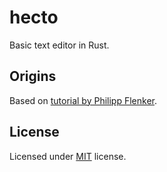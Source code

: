 # hecto

Basic text editor in Rust.

## Origins

Based on [tutorial by Philipp Flenker](https://www.philippflenker.com/hecto/).

## License

Licensed under [MIT](LICENSE) license.

